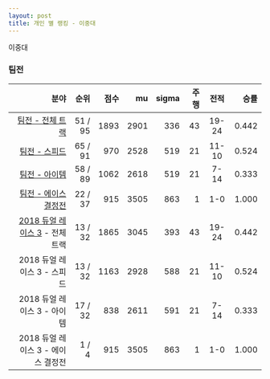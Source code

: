 ```yaml
---
layout: post
title: 개인 별 랭킹 - 이중대
---
```


이중대


### 팀전

| 분야 | 순위 | 점수 | mu | sigma | 주행 | 전적 | 승률 |
|---:|---:|---:|---:|---:|---:|:---:|---:|
| [팀전 - 전체 트랙](../team-full) | 51 / 95 | 1893 | 2901 | 336 | 43 | 19-24 | 0.442 |
| [팀전 - 스피드](../team-speed) | 65 / 91 | 970 | 2528 | 519 | 21 | 11-10 | 0.524 |
| [팀전 - 아이템](../team-item) | 58 / 89 | 1062 | 2618 | 519 | 21 | 7-14 | 0.333 |
| [팀전 - 에이스 결정전](../team-ace) | 22 / 37 | 915 | 3505 | 863 | 1 | 1-0 | 1.000 |
| [2018 듀얼 레이스 3](../teams-t2018_1) - 전체 트랙 | 13 / 32 | 1865 | 3045 | 393 | 43 | 19-24 | 0.442 |
| 2018 듀얼 레이스 3 - 스피드 | 13 / 32 | 1163 | 2928 | 588 | 21 | 11-10 | 0.524 |
| 2018 듀얼 레이스 3 - 아이템 | 17 / 32 | 838 | 2611 | 591 | 21 | 7-14 | 0.333 |
| 2018 듀얼 레이스 3 - 에이스 결정전 | 1 / 4 | 915 | 3505 | 863 | 1 | 1-0 | 1.000 |
